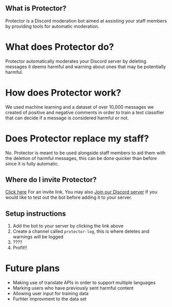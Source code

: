 ## What is Protector?
Protector is a Discord moderation bot aimed at assisting your staff members by providing tools for automatic moderation.

# What does Protector do?
Protector automatically moderates your Discord server by deleting messages it deems harmful and warning about ones that may be potentially harmful.

# How does Protector work?
We used machine learning and a dataset of over 10,000 messages we created of positive and negative comments in order to train a text classifier that can decide if a message is considered harmful or not.

# Does Protector replace my staff?
No. Protector is meant to be used alongside staff members to aid them with the deletion of harmful messages, this can be done quicker than before since it is fully automatic.

## Where do I invite Protector?
[Click here](https://discordapp.com/api/oauth2/authorize?client_id=594143397435015181&permissions=8192&scope=bot) For an invite link, You may also [Join our Discord server](https://discord.gg/atSfd7P) If you would like to test out the bot before adding it to your server.

## Setup instructions
1. Add the bot to your server by clicking the link above
2. Create a channel called `protector-log`, this is where deletes and warnings will be logged
3. ????
4. Profit!!

# Future plans
- Making use of translate APIs in order to support multiple languages
- Marking users who have previously sent harmful content
- Allowing user input for training data
- Furhter improvment to the data set
